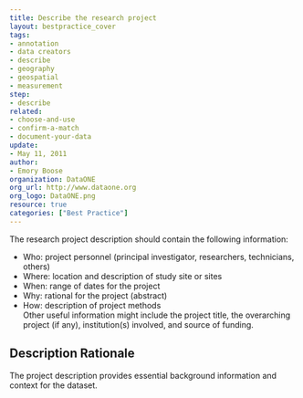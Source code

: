 ```yaml
---
title: Describe the research project
layout: bestpractice_cover
tags:
- annotation
- data creators
- describe
- geography
- geospatial
- measurement
step:
- describe
related:
- choose-and-use
- confirm-a-match
- document-your-data
update:
- May 11, 2011
author:
- Emory Boose
organization: DataONE
org_url: http://www.dataone.org
org_logo: DataONE.png
resource: true
categories: ["Best Practice"]
---
```


The research project description should contain the following information:

- Who: project personnel (principal investigator, researchers, technicians, others)
- Where: location and description of study site or sites
- When: range of dates for the project
- Why: rational for the project (abstract)
- How: description of project methods  
Other useful information might include the project title, the overarching project (if any), institution(s) involved, and source of funding.

## Description Rationale

The project description provides essential background information and context for the dataset.
